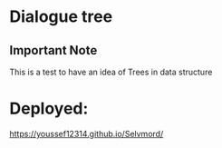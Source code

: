 # Dialogue tree

## Important Note
This is a test to have an idea of Trees in data structure

# Deployed:
https://youssef12314.github.io/Selvmord/
